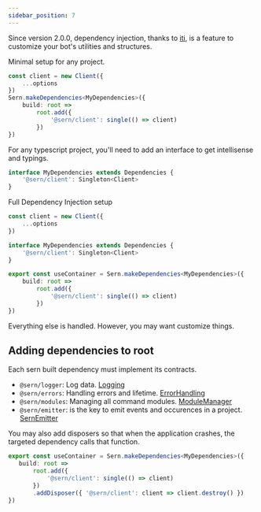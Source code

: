 ```yaml
---
sidebar_position: 7
---
```


Since version 2.0.0, dependency injection, thanks to [iti](https://github.com/molszanski/iti), is a feature to customize your bot's utilities and structures.

Minimal setup for any project.

```ts
const client = new Client({
    ...options
})
Sern.makeDependencies<MyDependencies>({
    build: root => 
        root.add({ 
            '@sern/client': single(() => client)
        })
})

```
For any typescript project, you'll need to add an interface to get intellisense and typings.
```typescript
interface MyDependencies extends Dependencies {
    '@sern/client': Singleton<Client>
}
```
Full Dependency Injection setup
```typescript
const client = new Client({
    ...options
})

interface MyDependencies extends Dependencies {
    '@sern/client': Singleton<Client>
}

export const useContainer = Sern.makeDependencies<MyDependencies>({
    build: root => 
        root.add({ 
            '@sern/client': single(() => client)
        })
})

```
Everything else is handled. However, you may want customize things.

## Adding dependencies to root
Each sern built dependency must implement its contracts.
 - `@sern/logger`: Log data. [Logging](../../api/interfaces/Logging) 
 - `@sern/errors`: Handling errors and lifetime. [ErrorHandling](../../api/interfaces/ErrorHandling)
 - `@sern/modules`: Managing all command modules. [ModuleManager](../../api/interfaces/ModuleManager)
 - `@sern/emitter`: is the key to emit events and occurences in a project. [SernEmitter](../../api/classes/SernEmitter)


 You may also add disposers so that when the application crashes, the targeted dependency calls that function.

 ```typescript
export const useContainer = Sern.makeDependencies<MyDependencies>({
    build: root => 
        root.add({ 
            '@sern/client': single(() => client)
        })
        .addDisposer({ '@sern/client': client => client.destroy() })
})

 ```
